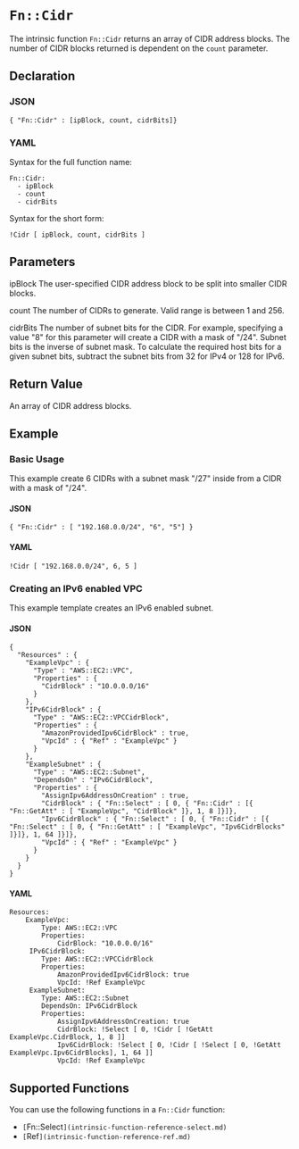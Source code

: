 # `Fn::Cidr`<a name="intrinsic-function-reference-cidr"></a>

The intrinsic function `Fn::Cidr` returns an array of CIDR address blocks\. The number of CIDR blocks returned is dependent on the `count` parameter\.

## Declaration<a name="intrinsic-function-reference-cidr-declaration"></a>

### JSON<a name="intrinsic-function-reference-cidr-syntax.json"></a>

```
{ "Fn::Cidr" : [ipBlock, count, cidrBits]}
```

### YAML<a name="intrinsic-function-reference-cidr-syntax.yaml"></a>

Syntax for the full function name:

```
Fn::Cidr:
  - ipBlock
  - count
  - cidrBits
```

Syntax for the short form:

```
!Cidr [ ipBlock, count, cidrBits ]
```

## Parameters<a name="intrinsic-function-reference-cidr-parameters"></a>

ipBlock
The user\-specified CIDR address block to be split into smaller CIDR blocks\.

count
The number of CIDRs to generate\. Valid range is between 1 and 256\.

cidrBits
The number of subnet bits for the CIDR\. For example, specifying a value "8" for this parameter will create a CIDR with a mask of "/24"\.
Subnet bits is the inverse of subnet mask\. To calculate the required host bits for a given subnet bits, subtract the subnet bits from 32 for IPv4 or 128 for IPv6\.

## Return Value<a name="intrinsic-function-reference-cidr-return-values"></a>

An array of CIDR address blocks\.

## Example<a name="intrinsic-function-reference-cidr-examples"></a>

### Basic Usage<a name="intrinsic-function-reference-cidr-example1"></a>

This example create 6 CIDRs with a subnet mask "/27" inside from a CIDR with a mask of "/24"\.

#### JSON<a name="intrinsic-function-reference-cidr-example1.json"></a>

```
{ "Fn::Cidr" : [ "192.168.0.0/24", "6", "5"] }
```

#### YAML<a name="intrinsic-function-reference-cidr-example1.yaml"></a>

```
!Cidr [ "192.168.0.0/24", 6, 5 ]
```

### Creating an IPv6 enabled VPC<a name="intrinsic-function-reference-cidr-example2"></a>

This example template creates an IPv6 enabled subnet\.

#### JSON<a name="intrinsic-function-reference-cidr-example2.json"></a>

```
{
  "Resources" : {
    "ExampleVpc" : {
      "Type" : "AWS::EC2::VPC",
      "Properties" : {
        "CidrBlock" : "10.0.0.0/16"
      }
    },
    "IPv6CidrBlock" : {
      "Type" : "AWS::EC2::VPCCidrBlock",
      "Properties" : {
        "AmazonProvidedIpv6CidrBlock" : true,
        "VpcId" : { "Ref" : "ExampleVpc" }
      }
    },
    "ExampleSubnet" : {
      "Type" : "AWS::EC2::Subnet",
      "DependsOn" : "IPv6CidrBlock",
      "Properties" : {
        "AssignIpv6AddressOnCreation" : true,
        "CidrBlock" : { "Fn::Select" : [ 0, { "Fn::Cidr" : [{ "Fn::GetAtt" : [ "ExampleVpc", "CidrBlock" ]}, 1, 8 ]}]},
        "Ipv6CidrBlock" : { "Fn::Select" : [ 0, { "Fn::Cidr" : [{ "Fn::Select" : [ 0, { "Fn::GetAtt" : [ "ExampleVpc", "Ipv6CidrBlocks" ]}]}, 1, 64 ]}]},
        "VpcId" : { "Ref" : "ExampleVpc" }
      }
    }
  }
}
```

#### YAML<a name="intrinsic-function-reference-cidr-example2.yaml"></a>

```
Resources:
    ExampleVpc:
        Type: AWS::EC2::VPC
        Properties:
            CidrBlock: "10.0.0.0/16"
     IPv6CidrBlock:
        Type: AWS::EC2::VPCCidrBlock
        Properties:
            AmazonProvidedIpv6CidrBlock: true
            VpcId: !Ref ExampleVpc
     ExampleSubnet:
        Type: AWS::EC2::Subnet
        DependsOn: IPv6CidrBlock
        Properties:
            AssignIpv6AddressOnCreation: true
            CidrBlock: !Select [ 0, !Cidr [ !GetAtt ExampleVpc.CidrBlock, 1, 8 ]]
            Ipv6CidrBlock: !Select [ 0, !Cidr [ !Select [ 0, !GetAtt ExampleVpc.Ipv6CidrBlocks], 1, 64 ]]
            VpcId: !Ref ExampleVpc
```

## Supported Functions<a name="intrinsic-function-reference-cidr-functions"></a>

You can use the following functions in a `Fn::Cidr` function:
+ `[`Fn::Select`](intrinsic-function-reference-select.md)`
+ `[`Ref`](intrinsic-function-reference-ref.md)`
